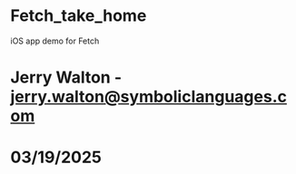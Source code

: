# Fetch_take_home
iOS app demo for Fetch
# Jerry Walton - jerry.walton@symboliclanguages.com
# 03/19/2025

